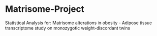 # Matrisome-Project
 Statistical Analysis for: Matrisome alterations in obesity - Adipose tissue transcriptome study on monozygotic weight-discordant twins
